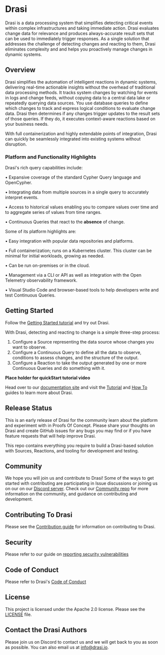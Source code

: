 #  Drasi

Drasi is a data processing system that simplifies detecting critical events within complex infrastructures and taking immediate action. Drasi evaluates change data for relevance and produces always-accurate result sets that can be used to immediately trigger responses. As a single solution that addresses the challenge of detecting changes and reacting to them, Drasi eliminates complexity and and helps you proactively manage changes in dynamic systems.

## Overview
Drasi simplifies the automation of intelligent reactions in dynamic systems, delivering real-time actionable insights without the overhead of traditional data processing methods. It tracks system changes by watching for events in logs and change feeds, without copying data to a central data lake or repeatedly querying data sources. You use database queries to define which changes to track and express logical conditions to evaluate change data.  Drasi then determines if any changes trigger updates to the result sets of those queries. If they do, it executes context-aware reactions based on your business needs.

With full containerization and highly extendable points of integration, Drasi can quickly be seamlessly integrated into existing systems without disruption.

### Platform and Functionality Highlights
Drasi's rich query capabilities include:

•	Expansive coverage of the standard Cypher Query language and OpenCypher.

•	Integrating data from multiple sources in a single query to accurately interpret events.

•	Access to historical values enabling you to compare values over time and to aggregate series of values from time ranges.

•	Continuous Queries that react to the **absence** of change.

Some of its platform highlights are:

•	Easy integration with popular data repositories and platforms.

•	Full containerization; runs on a Kubernetes cluster. This cluster can be minimal for initial workloads, growing as needed.

•	Can be run on-premises or in the cloud.

•	Management via a CLI or API as well as integration with the Open Telemetry observability framework.

•	Visual Studio Code and browser-based tools to help developers write and test  Continuous Queries.

## Getting Started
Follow the [Getting Started tutorial](https://drasi.io/getting-started/) and try out Drasi.

With Drasi, detecting and reacting to change is a simple three-step process:
1. Configure a Source representing the data source whose changes you want to observe.
2. Configure a Continuous Query to define all the data to observe, conditions to assess changes, and the structure of the output.
3. Configure a Reaction to take the output generated by one or more Continuous Queries and do something with it.

**Place holder for quickStart tutorial video**

Head over to our [documentation site](https://drasi.io/) and visit the [Tutorial](https://drasi.io/tutorials/) and [How To](https://drasi.io/how-to-guides/) guides to learn more about Drasi.

## Release Status
This is an early release of Drasi for the community learn about the platform and experiment with in Proofs Of Concept. Please share your thoughts on Drasi and create GitHub issues for any bugs you may find or if you have feature requests that will help improve Drasi.

This repo contains everything you require to build a Drasi-based solution with Sources, Reactions, and tooling for development and testing.

## Community
We hope you will join us and contribute to Drasi! Some of the ways to get started with contributing are participating in Issue discussions or joining us on our on our [Discord server](https://aka.ms/drasidiscord). Check out our [Community repo](https://github.com/drasi-project/community) for more information on the community, and guidance on contributing and development. 

## Contributing To Drasi

Please see the [Contribution guide](CONTRIBUTING.md) for information on contributing to Drasi.

## Security
Please refer to our guide on [reporting security vulnerabilities](https://github.com/drasi-project/drasi-platform/blob/main/SECURITY.md#reporting-security-issues)

## Code of Conduct
Please refer to Drasi's [Code of Conduct](https://github.com/drasi-project/community/blob/main/CODE_OF_CONDUCT.md)

## License
This project is licensed under the Apache 2.0 license. Please see the [LICENSE](https://github.com/drasi-project/community/blob/main/LICENSE) file.

## Contact the Drasi Authors
Please join us on Discord to contact us and we will get back to you as soon as possible. You can also email us at info@drasi.io.
